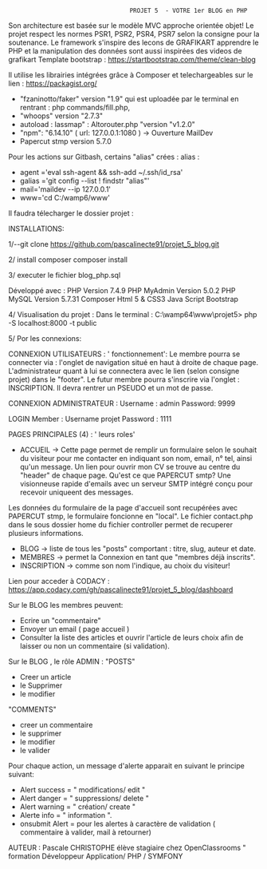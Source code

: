                                       PROJET 5  - VOTRE 1er BLOG en PHP

Son architecture est basée sur le modèle MVC  approche orientée objet!
Le projet respect les normes PSR1, PSR2, PSR4, PSR7 selon la consigne pour la soutenance.
Le framework s'inspire des lecons de GRAFIKART apprendre le PHP  et la manipulation des données sont aussi inspirées
des videos de grafikart
Template bootstrap  :  https://startbootstrap.com/theme/clean-blog

Il utilise les librairies intégrées grâce à Composer et telechargeables sur le lien : https://packagist.org/
- "fzaninotto/faker" version "1.9" qui est uploadée par le terminal en rentrant : php commands/fill.php,
- "whoops" version "2.7.3"
- autoload :  lassmap" : Altorouter.php "version "v1.2.0"
- "npm": "6.14.10" ( url: 127.0.0.1:1080 ) -> Ouverture MailDev
- Papercut stmp version 5.7.0

Pour les actions sur Gitbash, certains "alias" crées :
alias :
- agent ='eval ssh-agent && ssh-add ~/.ssh/id_rsa'
- galias ='git config --list ! findstr "alias"'
- mail='maildev --ip 127.0.0.1'
- www='cd C:/wamp6/www'




 Il faudra télecharger  le dossier projet :

 INSTALLATIONS:

 1/--git clone   https://github.com/pascalinecte91/projet_5_blog.git

 2/ install composer
  composer install

 3/ executer le fichier blog_php.sql

  Développé avec : PHP         Version  7.4.9
                   PHP MyAdmin Version  5.0.2
                   PHP MySQL   Version  5.7.31
                   Composer
                   Html 5 & CSS3
                   Java Script
                   Bootstrap

  4/ Visualisation du projet : Dans le terminal : C:\wamp64\www\projet5>  php -S localhost:8000 -t public

  5/  Por les connexions:

CONNEXION UTILISATEURS : ' fonctionnement':
Le membre pourra se connecter via : l'onglet de navigation situé en haut à droite de chaque page.
L'administrateur quant à lui se connectera  avec le lien (selon consigne projet) dans le "footer".
Le futur membre pourra s'inscrire via l'onglet : INSCRIPTION.
Il devra rentrer un PSEUDO et un mot de passe.

CONNEXION ADMINISTRATEUR :  Username : admin
                            Password: 9999
                            
LOGIN Member :              Username projet
                            Password : 1111

PAGES PRINCIPALES (4) : ' leurs roles'

- ACCUEIL -> Cette page permet de remplir un formulaire selon le souhait du visiteur pour me contacter en indiquant son nom, email, n° tel,
 ainsi qu'un message. Un lien  pour ouvrir mon CV se trouve au centre du  "header" de chaque page.
 Qu'est ce que PAPERCUT smtp? Une visionneuse rapide d'emails avec un serveur SMTP intégré conçu pour recevoir uniqueent des messages.

 Les données du formulaire de la page d'accueil sont recupérées avec PAPERCUT stmp, le formulaire foncionne en "local".
 Le fichier contact.php  dans le sous dossier home du fichier controller permet de recuperer plusieurs informations.

- BLOG -> liste de tous les "posts" comportant : titre, slug, auteur et date.
- MEMBRES -> permet la Connexion en tant que "membres déjà inscrits".
- INSCRIPTION  -> comme son nom l'indique, au choix du visiteur!

Lien pour acceder à CODACY :
 https://app.codacy.com/gh/pascalinecte91/projet_5_blog/dashboard

Sur le BLOG les membres peuvent:
- Ecrire un "commentaire"
- Envoyer un email ( page accueil )
- Consulter la liste des articles et ouvrir l'article de leurs choix afin de laisser ou non un commentaire (si validation).

Sur le BLOG , le rôle ADMIN :
"POSTS"
- Creer un article
- le Supprimer
- le modifier

"COMMENTS"
- creer un commentaire
- le supprimer
- le modifier
- le valider

Pour chaque action, un message d'alerte apparait en suivant le principe suivant:
- Alert success = " modifications/ edit "
- Alert danger = " suppressions/ delete "
- Alert warning = " création/ create "
- Alerte info = " information ".
- onsubmit Alert = pour les alertes à caractère de validation ( commentaire à valider, mail à retourner)

AUTEUR : Pascale CHRISTOPHE élève stagiaire chez OpenClassrooms " formation Développeur Application/ PHP / SYMFONY
